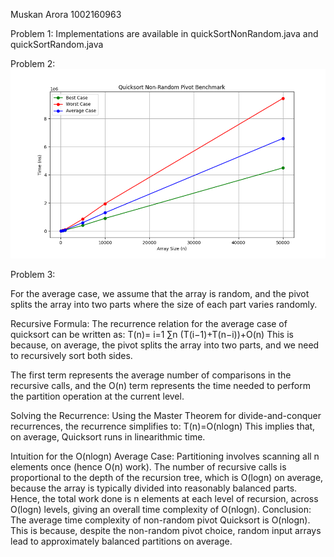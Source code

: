 Muskan Arora 
1002160963

Problem 1: 
Implementations are available in quickSortNonRandom.java and quickSortRandom.java

Problem 2:
![alt text](image.png)

Problem 3:

For the average case, we assume that the array is random, and the pivot splits the array into two parts where the size of each part varies randomly.

Recursive Formula: The recurrence relation for the average case of quicksort can be written as:
T(n)= i=1 ∑n (T(i−1)+T(n−i))+O(n)
This is because, on average, the pivot splits the array into two parts, and we need to recursively sort both sides.

The first term represents the average number of comparisons in the recursive calls, and the 
O(n) term represents the time needed to perform the partition operation at the current level.

Solving the Recurrence: Using the Master Theorem for divide-and-conquer recurrences, the recurrence simplifies to:
T(n)=O(nlogn)
This implies that, on average, Quicksort runs in linearithmic time.

Intuition for the O(nlogn) Average Case:
Partitioning involves scanning all n elements once (hence O(n) work).
The number of recursive calls is proportional to the depth of the recursion tree, which is O(logn) on average, because the array is typically divided into reasonably balanced parts.
Hence, the total work done is n elements at each level of recursion, across O(logn) levels, giving an overall time complexity of O(nlogn).
Conclusion:
The average time complexity of non-random pivot Quicksort is O(nlogn).
This is because, despite the non-random pivot choice, random input arrays lead to approximately balanced partitions on average.